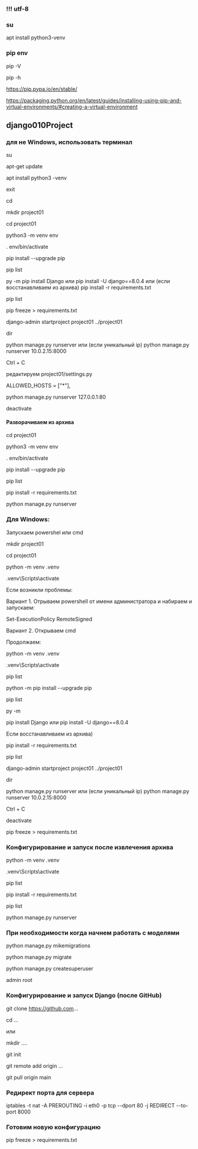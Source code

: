 ### !!! utf-8

### su

apt install python3-venv

### pip env


pip -V

pip -h

https://pip.pypa.io/en/stable/

https://packaging.python.org/en/latest/guides/installing-using-pip-and-virtual-environments/#creating-a-virtual-environment



## django010Project

### для не Windows, использовать терминал

 
su

apt-get update

apt install python3 -venv

exit

cd

mkdir project01

cd project01

python3 -m venv env

. env/bin/activate

pip install --upgrade pip

pip list

py -m pip install Django или  pip install -U django==8.0.4 или (если восстанавливаем из архива) pip install -r requirements.txt  

pip list

pip freeze > requirements.txt

django-admin startproject project01 ../project01

dir

python manage.py runserver или (если уникальный ip)  python manage.py runserver 10.0.2.15:8000

Ctrl + C

редактируем project01/settings.py

ALLOWED_HOSTS = ["*"],

python manage.py runserver 127.0.0.1:80

deactivate

#### Разворачиваем из архива 

cd project01

python3 -m venv env

. env/bin/activate

pip install --upgrade pip

pip list

pip install -r requirements.txt

python manage.py runserver

### Для Windows: 

Запускаем powershel или cmd

mkdir project01

cd project01

python -m venv .venv

.venv\Scripts\activate

Если возникли проблемы:

Вариант 1. Отрываем powershell от имени администратора и набираем и запускаем:

Set-ExecutionPolicy RemoteSigned 


Вариант 2. Открываем cmd

Продолжаем: 

python -m venv .venv

.venv\Scripts\activate

pip list

python -m pip install --upgrade pip

pip list

py -m 

pip install Django или  pip install -U django==8.0.4

Если восстанавливаем из архива) 

pip install -r requirements.txt  


pip list

django-admin startproject project01 ../project01

dir


python manage.py runserver или (если уникальный ip)  python manage.py runserver 10.0.2.15:8000

Ctrl + C

deactivate

pip freeze > requirements.txt

### Конфигурирование и запуск после извлечения архива

python -m venv .venv

.venv\Scripts\activate

pip list

pip install -r requirements.txt

pip list

python manage.py runserver 

### При необходимости когда начнем работать с моделями
 
python manage.py mikemigrations

python manage.py migrate

python manage.py createsuperuser

admin root

### Конфигурирование и запуск Django (после GitHub)

git clone https://github.com...

cd ... 

или

mkdir ....

git init

git remote add origin ...

git pull origin main





### Редирект порта для сервера
iptables -t nat -A PREROUTING -i eth0 -p tcp --dport 80 -j REDIRECT --to-port 8000

### Готовим новую конфигурацию 

pip freeze > requirements.txt

